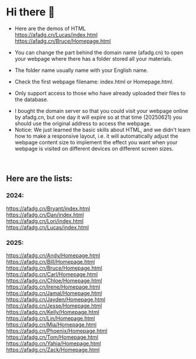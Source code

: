 # Hi there 👋

* Here are the demos of HTML<br>
<a href='https://afadg.cn/Lucas/index.html'>https://afadg.cn/Lucas/index.html</a>
&nbsp;<br>
<a href='https://afadg.cn/Bruce/Homepage.html'>https://afadg.cn/Bruce/Homepage.html</a>

* You can change the part behind the domain name (afadg.cn) to open your webpage where there has a folder stored all your materials. 
* The folder name usually name with your English name.
* Check the first webpage filename: index.html or Homepage.html.
* Only support access to those who have already uploaded their files to the database.
<!--etonhouse-dg.top-->
* I bought the domain server so that you could visit your webpage online by afadg.cn, but one day it will expire so at that time (20250621) you should use the original address to access the webpage.
* Notice: We just learned the basic skills about HTML, and we didn't learn how to make a responsive layout, i.e. it will automatically adjust the webpage content size to implement the effect you want when your webpage is visited on different devices on different screen sizes.

<br>

## Here are the lists:<br>
### 2024:
<a href='https://afadg.cn/Bryant/index.html'>https://afadg.cn/Bryant/index.html</a>
&nbsp;<br>
<a href='https://afadg.cn/Dan/index.html'>https://afadg.cn/Dan/index.html</a>
&nbsp;<br>
<a href='https://afadg.cn/Lori/index.html'>https://afadg.cn/Lori/index.html</a>
&nbsp;<br>
<a href='https://afadg.cn/Lucas/index.html'>https://afadg.cn/Lucas/index.html</a>
&nbsp;<br>

### 2025:
<a href='https://afadg.cn/Andy/Homepage.html'>https://afadg.cn/Andy/Homepage.html</a>
&nbsp;<br>
<a href='https://afadg.cn/Bill/Homepage.html'>https://afadg.cn/Bill/Homepage.html</a>
&nbsp;<br>
<a href='https://afadg.cn/Bruce/Homepage.html'>https://afadg.cn/Bruce/Homepage.html</a>
&nbsp;<br>
https://afadg.cn/Carl/Homepage.html
&nbsp;<br>
<a href='https://afadg.cn/Chloe/Homepage.html'>https://afadg.cn/Chloe/Homepage.html</a>
&nbsp;<br>
<a href='https://afadg.cn/Irene/Homepage.html'>https://afadg.cn/Irene/Homepage.html</a>
&nbsp;<br>
<a href='https://afadg.cn/Jamal/Homepage.html'>https://afadg.cn/Jamal/Homepage.html</a>
&nbsp;<br>
<a href='https://afadg.cn/Jayden/Homepage.html'>https://afadg.cn/Jayden/Homepage.html</a>
&nbsp;<br>
<a href='https://afadg.cn/Jesse/Homepage.html'>https://afadg.cn/Jesse/Homepage.html</a>
&nbsp;<br>
<a href='https://afadg.cn/Kelly/Homepage.html'>https://afadg.cn/Kelly/Homepage.html</a>
&nbsp;<br>
<a href='https://afadg.cn/Lin/Homepage.html'>https://afadg.cn/Lin/Homepage.html</a>
&nbsp;<br>
<a href='https://afadg.cn/Mia/Homepage.html'>https://afadg.cn/Mia/Homepage.html</a>
&nbsp;<br>
<a href='https://afadg.cn/Phoenix/Homepage.html'>https://afadg.cn/Phoenix/Homepage.html</a>
&nbsp;<br>
<a href='https://afadg.cn/Tom/Homepage.html'>https://afadg.cn/Tom/Homepage.html</a>
&nbsp;<br>
https://afadg.cn/Yahia/Homepage.html
&nbsp;<br>
<a href='https://afadg.cn/Zack/Homepage.html'>https://afadg.cn/Zack/Homepage.html</a>
&nbsp;<br>

